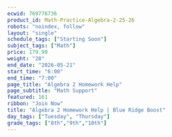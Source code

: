 ```yaml
---
ecwid: 769776736
product_id: Math-Practice-Algebra-2-25-26
robots: "noindex, follow"
layout: "single"
schedule_tags: ["Starting Soon"]
subject_tags: ["Math"]
price: 179.99
weight: "28"
end_date: "2026-05-21"
start_time: "6:00"
end_time: "7:00"
page_title: "Algebra 2 Homework Help"
page_subtitle: "Math Support"
featured: 161
ribbon: "Join Now"
title: "Algebra 2 Homework Help | Blue Ridge Boost"
day_tags: ["Tuesday", "Thursday"]
grade_tags: ["8th","9th","10th"]
---
```

